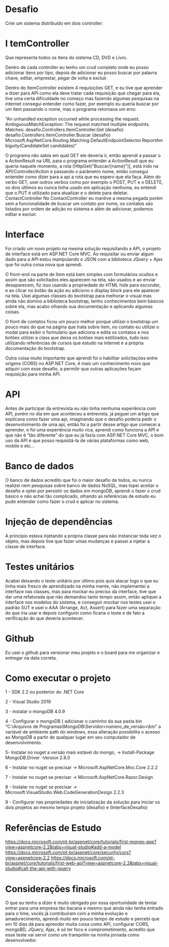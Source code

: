 # Desafio

Criei um sistema distribuído em dois controller:

# I temController

Que representa todos os itens do sistema CD, DVD e Livro.

Dentro de cada controller eu tenho um crud completo onde eu posso adicionar itens por tipo, depois de adicionar eu posso buscar por palavra chave, editar, emprestar, pegar de volta e excluir.

Dentro do ItemController existem 4 requisições GET, e eu tive que aprender a dizer para API como ela deve tratar cada requisição que chegar para ela, tive uma certa dificuldade no começo mas fazendo algumas pesquisas na internet consegui entender como fazer, por exemplo eu queria buscar por um item passando o nome, mas o programa retornava um erro: 

“An unhandled exception occurred while processing the request. AmbiguousMatchException: The request matched multiple endpoints. Matches:
desafio.Controllers.ItemController.Get (desafio) desafio.Controllers.ItemController.Buscar (desafio) Microsoft.AspNetCore.Routing.Matching.DefaultEndpointSelector.ReportAmbiguity(CandidateSet candidates)”


O programa não sabia em qual GET ele deveria ir, então aprendi a passar o a ActionResult na URL para o programa entender a ActionResult que eu queria naquele momento, a rota [HttpGet("Buscar/{name}")], está indo na API/Controller/Action e passando o parâmetro nome, então consegui entender como dizer para a api a rota que eu espero que ela faça.
Além do verbo GET, usei outros verbos como por exemplo o POST, PUT e o DELETE, os dois últimos eu nunca tinha usado em aplicação nenhuma, eu entendi que o PUT é utilizado para atualizar e o delete para deletar.
ContactController 
No ContactController eu mantive a mesma pegada porém sem a funcionalidade de buscar um contato por nome, os contatos são listados por ordem de adição no sistema e além de adicionar, podemos editar e excluir.

# Interface

Foi criado um novo projeto na mesma solução requisitando a API, o projeto de interface está em  ASP.NET Core MVC.
Ao requisitar ou enviar algum dado para a API estou manipulando o JSON com a biblioteca JQuery + Ajax que foi outra coisa nova que aprendi.

O front-end na parte de Item está bem simples com formulários ocultos e assim que são solicitados eles aparecem na tela, são usados e ao enviar desaparecem, fiz isso usando a propriedade do HTML hide para esconder, e ao clicar no botão da ação eu adiciono o display block para ele aparecer na tela. Usei algumas classes do bootstrap para melhorar o visual mas ainda não domino a biblioteca bootstrap, tenho conhecimentos bem básicos sobre ela, mas acabo olhando sua documentação e aplicando algumas coisas.

O front de contatos ficou um pouco melhor porque utilizei o bootstrap um pouco mais do que na página que trata sobre item, no contato eu utilizei o modal para exibir o formulário que adiciona e edita os contatos e nos botões utilizei a class que deixa os botões mais estilizados, tudo isso utilizando referências de cursos que estudo na internet e a própria documentação do bootstrap.

Outra coisa muito importante que aprendi foi o habilitar solicitações entre origens (CORS) no ASP.NET Core, é mais um conhecimento novo que adquiri com esse desafio, a permitir que outras aplicações façam requisição para minha API.

# API

Antes de participar da entrevista eu não tinha nenhuma experiência com API, porém no dia em que aconteceu a entrevista, já peguei um artigo que explicava como fazer uma api, imaginando que o desafio poderia pedir o desenvolvimento de uma api, então foi a partir desse artigo que comecei a aprender, e foi uma experiência muito rica, aprendi como funciona a API e que não é “tão diferente” do que eu já fazia com ASP.NET Core MVC, o bom uso da API é que posso requisitá-la de várias plataformas como web, mobile e etc...

# Banco de dados

O banco de dados acredito que foi o maior desafio de todos, eu nunca realizei nem pesquisas sobre banco de dados NoSQL, mas topei aceitar o desafio e optei por persistir os dados em mongoDB, aprendi o fazer o crud básico e não achei tão complicado, olhando as referências de estudo eu pude entender como fazer o crud e aplicar no sistema.

# Injeção de dependências 

A princípio estava injetando a própria classe para não  instanciar toda vez o objeto, mas depois tive que fazer umas mudanças e passei a injetar a classe de interface. 

# Testes unitários

Acabei deixando o teste unitário por último pois quis atacar logo o que eu tinha mais fresco de aprendizado na minha mente, não implementei a interface nas classes, mas para mockar eu preciso da interface, tive que dar uma refatorada que não demandou tanto tempo assim, então apliquei a interface nos modelos do sistema, e conseguir mockar nos testes usei o padrão SUT e usei o AAA (Arrange, Act, Assert) para fazer uma separação do que iria usar e depois configurei como ficaria o teste e de fato a verificação do que deveria acontecer.

# Github

Eu usei o github para versionar meu projeto e o board para me organizar e entregar na data correta.

# Como executar o projeto

1 - SDK 2.2 ou posterior do .NET Core

2 - Visual Studio 2019

3 - instalar o mongoDB 4.0.9

4 - Configurar o mongoDB ( adicionar o caminho da sua pasta bin “C:\Arquivos de Programas\MongoDB\Servidor\<número_de_versão>\bin” a variável de ambiente path do windows, essa alteração possibilita o acesso ao MongoDB a partir de qualquer lugar em seu computador de desenvolvimento.

5- Instalar no nuget a versão mais estável do mongo, -> Install-Package MongoDB.Driver -Version 2.8.0

6 - Instalar no nuget se precisar -> Microsoft.AspNetCore.Mvc.Core 2.2.2

7 - Instalar no nuget se precisar -> Microsoft.AspNetCore.Razor.Design

8 - Instalar no nuget se precisar -> Microsoft.VisualStudio.Web.CodeGenerationDesign 2.2.3

9 - Configurar nas propriedades de inicialização da solução para iniciar os dois projetos ao mesmo tempo projeto (desafio) e (InterfaceDesafio)

# Referências de Estudo 

https://docs.microsoft.com/pt-br/aspnet/core/tutorials/first-mongo-app?view=aspnetcore-2.2&tabs=visual-studio#add-a-model
https://docs.microsoft.com/pt-br/aspnet/core/security/cors?view=aspnetcore-2.2
https://docs.microsoft.com/pt-br/aspnet/core/tutorials/first-web-api?view=aspnetcore-2.2&tabs=visual-studio#call-the-api-with-jquery

# Considerações finais

O que eu tenho a dizer é muito obrigado por essa oportunidade de tentar entrar para uma empresa tão bacana e mesmo que ainda não tenha entrado para o time, vocês já contribuíram com a minha evolução e amadurecimento, aprendi muito em pouco tempo de estudo e percebi que em 10 dias dá para  aprender muita coisa como API, configurar CORS, mongoBD, JQuery, Ajax, é só ter foco e comprometimento, acredito que esse teste vai servir como um trampolim na minha jornada como desenvolvedor.
